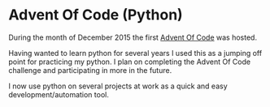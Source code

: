 # Advent Of Code (Python)

During the month of December 2015 the first [Advent Of Code](http://adventofcode.com/) was hosted.

Having wanted to learn python for several years I used this as a jumping off point for practicing my python. I plan on completing the Advent Of Code challenge and participating in more in the future.

I now use python on several projects at work as a quick and easy development/automation tool.
